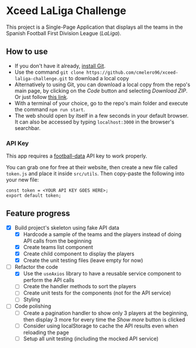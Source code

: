 # Xceed LaLiga Challenge

This project is a Single-Page Application that displays all the teams in the Spanish Football First Division League (_LaLiga_).

## How to use

- If you don't have it already, [install Git](https://github.com/git-guides/install-git).
- Use the command `git clone https://github.com/cmelero96/xceed-laliga-challenge.git` to download a local copy
- Alternatively to using Git, you can download a local copy from the repo's main page, by clicking on the _Code_ button and selecting _Download ZIP_. Or just follow [this link](https://github.com/cmelero96/xceed-laliga-challenge/archive/refs/heads/master.zip).
- With a terminal of your choice, go to the repo's main folder and execute the command `npm run start`.
- The web should open by itself in a few seconds in your default browser. It can also be accessed by typing `localhost:3000` in the browser's searchbar.

### API Key

This app requires a [football-data](https://www.football-data.org/) API key to work properly.

You can grab one for free at their website, then create a new file called `token.js` and place it inside `src/utils`. Then copy-paste the following into your new file:

```
const token = <YOUR API KEY GOES HERE>;
export default token;
```

## Feature progress

- [x] Build project's skeleton using fake API data
  - [x] Hardcode a sample of the teams and the players instead of doing API calls from the beginning
  - [x] Create teams list component
  - [x] Create child component to display the players
  - [x] Create the unit testing files (leave empty for now)
- [ ] Refactor the code
  - [x] Use the `useAxios` library to have a reusable service component to perform the API calls
  - [ ] Create the handler methods to sort the players
  - [ ] Create unit tests for the components (not for the API service)
  - [ ] Styling
- [ ] Code polishing
  - [ ] Create a pagination handler to show only 3 players at the beginning, then display 3 more for every time the _Show more_ button is clicked
  - [ ] Consider using localStorage to cache the API results even when reloading the page
  - [ ] Setup all unit testing (including the mocked API service)
